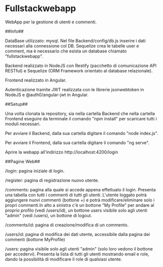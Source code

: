 # Fullstackwebapp

WebApp per la gestione di utenti e commenti.

##Info##

DataBase utilizzato: mysql. Nel file Backend/config/db.js inserire i dati necessari alla connessione col DB.
Sequelize crea le tabelle user e comment, ma è necessario che esista un database chiamato "fullstackwebapp".

Backend realizzato in NodeJS con Restify (pacchetto di comunicazione API RESTful) e Sequelize (ORM Framework orientato al database relazionale).

Frontend realizzato in Angular.

Autenticazione tramite JWT realizzata con le librerie jsonwebtoken in NodeJS e @auth0/angular-jwt in Angular.

##Setup##

Una volta clonata la repository, sia nella cartella Backend che nella cartella Frontend eseguire da terminale il comando "npm install" per scaricare tutti i moduli necessari.

Per avviare il Backend, dalla sua cartella digitare il comando "node index.js".

Per avviare il Frontend, dalla sua cartella digitare il comando "ng serve".

Aprire la webapp all'indirizzo http://localhost:4200/login

##Pagine Web##

/login: pagina iniziale di login. 

/register: pagina di registrazione nuovo utente.

/comments: pagina alla quale si accede appena effettuato il login. Presenta una tabella con tutti i commenti di tutti gli utenti. L'utente loggato potrà aggiungere nuovi commenti (bottone +) e potrà modificare/eliminare solo i propri commenti.In alto a sinistra c'è un bottone "My Profile" per andare al proprio profilo (vedi /users/id), un bottone users visibile solo agli utenti "admin" (vedi /users), un bottone di logout. 

/comments/id: pagina di creazione/modifica di un commento.

/users/id: pagina di modifica dei dati utente, accessibile dalla pagina dei commenti (bottone MyProfile)

/users: pagina visibile solo agli utenti "admin" (solo loro vedono il bottone per accedervi). Presenta la lista di tutti gli utenti mostrando email e role, dando la possibilità di modificare il role di qualsiasi utente.

